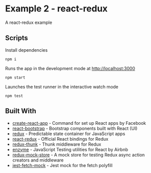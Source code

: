 # Example 2 - react-redux

A react-redux example


## Scripts

Install dependencies
```
npm i
```

Runs the app in the development mode at [http://localhost:3000](http://localhost:3000)
```
npm start
```

Launches the test runner in the interactive watch mode
```
npm test
```


## Built With

* [create-react-app](https://github.com/facebook/create-react-app) - Command for set up React apps by Facebook
* [react-bootstrap](https://github.com/react-bootstrap/react-bootstrap) - Bootstrap components built with React (UI)
* [redux](https://github.com/reduxjs/redux) - Predictable state container for JavaScript apps
* [react-redux](https://github.com/reduxjs/react-redux) - Official React bindings for Redux
* [redux-thunk](https://github.com/reduxjs/redux-thunk) - Thunk middleware for Redux
* [enzyme](https://github.com/airbnb/enzyme) - JavaScript Testing utilities for React by Airbnb
* [redux-mock-store](https://github.com/dmitry-zaets/redux-mock-store) - A mock store for testing Redux async action creators and middleware
* [jest-fetch-mock](https://github.com/jefflau/jest-fetch-mock) - Jest mock for the fetch polyfill